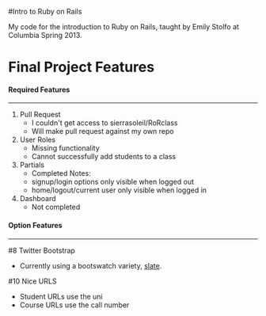 #Intro to Ruby on Rails

My code for the introduction to Ruby on Rails, taught by Emily Stolfo at Columbia Spring 2013.

# Final Project Features

#### Required Features
---

1.  Pull Request
    * I couldn't get access to sierrasoleil/RoRclass
    * Will make pull request against my own repo
2.  User Roles
    * Missing functionality
    * Cannot successfully add students to a class
3.  Partials
    * Completed
    Notes:
    * signup/login options only visible when logged out
    * home/logout/current user only visible when logged in
4.  Dashboard
    * Not completed

#### Option Features
---

\#8 Twitter Bootstrap

*  Currently using a bootswatch variety, [slate](http://bootswatch.com/slate/).

\#10 Nice URLS

* Student URLs use the uni
* Course URLs use the call number

